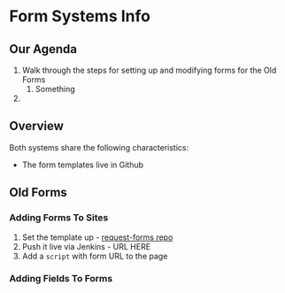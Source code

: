 # Form Systems Info

## Our Agenda

1. Walk through the steps for setting up and modifying forms for the Old Forms
   1. Something
2. 

## Overview

Both systems share the following characteristics:

- The form templates live in Github


## Old Forms


### Adding Forms To Sites

1. Set the template up - [request-forms repo](https://github.com/thelearninghouse/request-forms)
2. Push it live via Jenkins - URL HERE
3. Add a `script` with form URL to the page

### Adding Fields To Forms